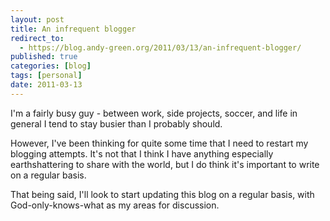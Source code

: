 ```yaml
---
layout: post
title: An infrequent blogger
redirect_to:
  - https://blog.andy-green.org/2011/03/13/an-infrequent-blogger/
published: true
categories: [blog]
tags: [personal]
date: 2011-03-13
---
```


I'm a fairly busy guy - between work, side projects, soccer, and life in general I tend to stay busier than I probably should.

However, I've been thinking for quite some time that I need to restart my blogging attempts. It's not that I think I have anything especially earthshattering to share with the world, but I do think it's important to write on a regular basis.

That being said, I'll look to start updating this blog on a regular basis, with God-only-knows-what as my areas for discussion.
